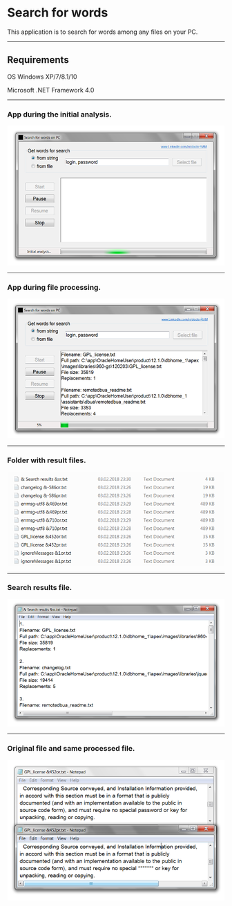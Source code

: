 # Search for words
This application is to search for words among any files on your PC.
***
## Requirements

OS Windows XP/7/8.1/10

Microsoft .NET Framework 4.0

***
### App during the initial analysis.

![App during the initial analysis](https://github.com/docto-RAM/search-for-words/blob/master/App%20during%20the%20initial%20analysis.png)
***
### App during file processing.

![App during file processing](https://github.com/docto-RAM/search-for-words/blob/master/App%20during%20the%20file%20processing.png)
***
### Folder with result files.

![Folder with result files](https://github.com/docto-RAM/search-for-words/blob/master/Folder%20with%20result%20files.png)
***
### Search results file.

![Search results file](https://github.com/docto-RAM/search-for-words/blob/master/Search%20results%20file.png)
***
### Original file and same processed file.

![Original file and same processed file](https://github.com/docto-RAM/search-for-words/blob/master/Original%20file%20and%20same%20processed%20file.png)

